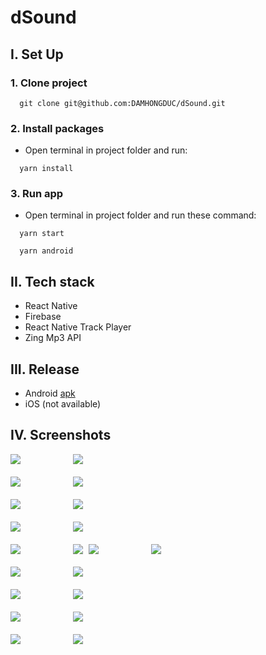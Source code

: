 # dSound

## I. Set Up
### 1. Clone project
```
  git clone git@github.com:DAMHONGDUC/dSound.git
```
### 2. Install packages
- Open terminal in project folder and run:
```
  yarn install
```

### 3. Run app
- Open terminal in project folder and run these command:
```
  yarn start
```
```
  yarn android
```

## II. Tech stack
- React Native
- Firebase
- React Native Track Player
- Zing Mp3 API

## III. Release
- Android [apk](release/dsound.apk)
- iOS (not available)

## IV. Screenshots

<kbd>
  <img src="release/Images/1.jpg">
   &nbsp;&nbsp;&nbsp;&nbsp;&nbsp;&nbsp;&nbsp;&nbsp;
  <img src="release/Images/2.jpg">
</kbd>
<br/>
<br/> 
       
<kbd>
  <img src="release/Images/3.jpg">
   &nbsp;&nbsp;&nbsp;&nbsp;&nbsp;&nbsp;&nbsp;&nbsp;
  <img src="release/Images/8.jpg">
</kbd>
<br/>
<br/> 

<kbd>
  <img src="release/Images/4.jpg">
   &nbsp;&nbsp;&nbsp;&nbsp;&nbsp;&nbsp;&nbsp;&nbsp;
  <img src="release/Images/5.jpg">
</kbd>
<br/>
<br/> 

<kbd>
  <img src="release/Images/6.jpg">
   &nbsp;&nbsp;&nbsp;&nbsp;&nbsp;&nbsp;&nbsp;&nbsp;
  <img src="release/Images/7.jpg">
</kbd>
<br/>
<br/> 


<kbd>
   <img src="release/Images/9.jpg"/>
   &nbsp;&nbsp;&nbsp;&nbsp;&nbsp;&nbsp;&nbsp;&nbsp;
   <img src="release/Images/10.jpg"/>
</kbd>

<kbd>
  <img src="release/Images/11.jpg">
   &nbsp;&nbsp;&nbsp;&nbsp;&nbsp;&nbsp;&nbsp;&nbsp;
  <img src="release/Images/12.jpg">
</kbd>
<br/>
<br/> 

<kbd>
  <img src="release/Images/13.jpg">
   &nbsp;&nbsp;&nbsp;&nbsp;&nbsp;&nbsp;&nbsp;&nbsp;
  <img src="release/Images/14.jpg">
</kbd>
<br/>
<br/> 

<kbd>
  <img src="release/Images/15.jpg">
   &nbsp;&nbsp;&nbsp;&nbsp;&nbsp;&nbsp;&nbsp;&nbsp;
  <img src="release/Images/16.jpg">
</kbd>
<br/>
<br/> 

<kbd>
  <img src="release/Images/17.jpg">
   &nbsp;&nbsp;&nbsp;&nbsp;&nbsp;&nbsp;&nbsp;&nbsp;
  <img src="release/Images/18.jpg">
</kbd>
<br/>
<br/> 

<kbd>
  <img src="release/Images/19.jpg">
   &nbsp;&nbsp;&nbsp;&nbsp;&nbsp;&nbsp;&nbsp;&nbsp;
  <img src="release/Images/20.jpg">
</kbd>
<br/>
<br/> 
